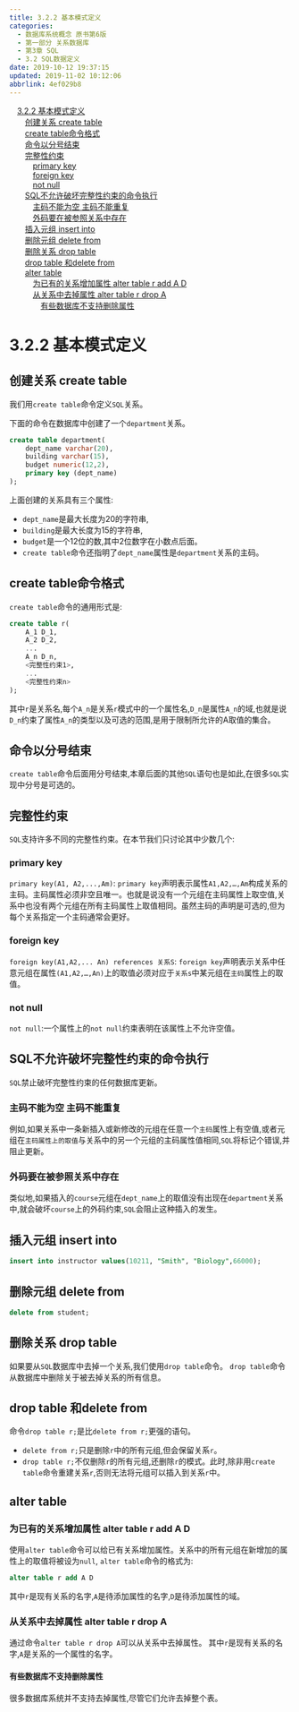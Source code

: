 ```yaml
---
title: 3.2.2 基本模式定义
categories: 
  - 数据库系统概念 原书第6版
  - 第一部分 关系数据库
  - 第3章 SQL
  - 3.2 SQL数据定义
date: 2019-10-12 19:37:15
updated: 2019-11-02 10:12:06
abbrlink: 4ef029b8
---
```

<div id='my_toc'><a href="/ReadingNotes/4ef029b8/#3.2.2-基本模式定义" class="header_1">3.2.2 基本模式定义</a><br><a href="/ReadingNotes/4ef029b8/#创建关系-create-table" class="header_2">创建关系 create table</a><br><a href="/ReadingNotes/4ef029b8/#create-table命令格式" class="header_2">create table命令格式</a><br><a href="/ReadingNotes/4ef029b8/#命令以分号结束" class="header_2">命令以分号结束</a><br><a href="/ReadingNotes/4ef029b8/#完整性约束" class="header_2">完整性约束</a><br><a href="/ReadingNotes/4ef029b8/#primary-key" class="header_3">primary key</a><br><a href="/ReadingNotes/4ef029b8/#foreign-key" class="header_3">foreign key</a><br><a href="/ReadingNotes/4ef029b8/#not-null" class="header_3">not null</a><br><a href="/ReadingNotes/4ef029b8/#SQL不允许破坏完整性约束的命令执行" class="header_2">SQL不允许破坏完整性约束的命令执行</a><br><a href="/ReadingNotes/4ef029b8/#主码不能为空-主码不能重复" class="header_3">主码不能为空 主码不能重复</a><br><a href="/ReadingNotes/4ef029b8/#外码要在被参照关系中存在" class="header_3">外码要在被参照关系中存在</a><br><a href="/ReadingNotes/4ef029b8/#插入元组-insert-into" class="header_2">插入元组 insert into</a><br><a href="/ReadingNotes/4ef029b8/#删除元组-delete-from" class="header_2">删除元组 delete from</a><br><a href="/ReadingNotes/4ef029b8/#删除关系-drop-table" class="header_2">删除关系 drop table</a><br><a href="/ReadingNotes/4ef029b8/#drop-table-和delete-from" class="header_2">drop table 和delete from</a><br><a href="/ReadingNotes/4ef029b8/#alter-table" class="header_2">alter table</a><br><a href="/ReadingNotes/4ef029b8/#为已有的关系增加属性-alter-table-r-add-A-D" class="header_3">为已有的关系增加属性 alter table r add A D</a><br><a href="/ReadingNotes/4ef029b8/#从关系中去掉属性-alter-table-r-drop-A" class="header_3">从关系中去掉属性 alter table r drop A</a><br><a href="/ReadingNotes/4ef029b8/#有些数据库不支持删除属性" class="header_4">有些数据库不支持删除属性</a><br></div>
<style>
    .header_1{
        margin-left: 1em;
    }
    .header_2{
        margin-left: 2em;
    }
    .header_3{
        margin-left: 3em;
    }
    .header_4{
        margin-left: 4em;
    }
    .header_5{
        margin-left: 5em;
    }
    .header_6{
        margin-left: 6em;
    }
</style>
<!--more-->
<script>if (navigator.platform.search('arm')==-1){document.getElementById('my_toc').style.display = 'none';}
var e,p = document.getElementsByTagName('p');while (p.length>0) {e = p[0];e.parentElement.removeChild(e);}
</script>

<!--end-->
<!--SSTStart-->
# 3.2.2 基本模式定义
## 创建关系 create table ##
<!--SSTStop-->
我们用`create table`命令定义`SQL`关系。

下面的命令在数据库中创建了一个`department`关系。
```sql
create table department(
    dept_name varchar(20),
    building varchar(15),
    budget numeric(12,2),
    primary key (dept_name)
);
```
上面创建的关系具有三个属性:
- `dept_name`是最大长度为20的字符串, 
- `building`是最大长度为15的字符串, 
- `budget`是一个12位的数,其中2位数字在小数点后面。 
- `create table`命令还指明了`dept_name`属性是`department`关系的主码。

## create table命令格式 ##
`create table`命令的通用形式是:
```sql
create table r(
    A_1 D_1,
    A_2 D_2,
    ...
    A_n D_n,
    <完整性约束1>,
    ...
    <完整性约束n>
);
```
其中`r`是关系名,每个`A_n`是关系`r`模式中的一个属性名,`D_n`是属性`A_n`的域,也就是说`D_n`约束了属性`A_n`的类型以及可选的范围,是用于限制所允许的A取值的集合。
<!--SSTStart-->
## 命令以分号结束 ##
`create table`命令后面用分号结束,本章后面的其他`SQL`语句也是如此,在很多`SQL`实现中分号是可选的。
## 完整性约束 ##
`SQL`支持许多不同的完整性约束。在本节我们只讨论其中少数几个:
### primary key ###
`primary key(A1, A2,...,Am)`: `primary key`声明表示属性`A1,A2,…,Am`构成关系的主码。主码属性必须非空且唯一。也就是说没有一个元组在主码属性上取空值,关系中也没有两个元组在所有主码属性上取值相同。虽然主码的声明是可选的,但为每个关系指定一个主码通常会更好。
### foreign key ###
`foreign key(A1,A2,... An) references 关系S`:
`foreign key`声明表示关系中任意元组在属性`(A1,A2,…,An)`上的取值必须对应于`关系s`中某元组在`主码`属性上的取值。
### not null ###
`not null`:一个属性上的`not null`约束表明在该属性上不允许空值。
## SQL不允许破坏完整性约束的命令执行 ##
`SQL`禁止破坏完整性约束的任何数据库更新。
### 主码不能为空 主码不能重复 ###
例如,如果关系中一条新插入或新修改的元组在任意一个`主码`属性上有空值,或者元组在`主码属性上的取值`与关系中的另一个元组的主码属性值相同,`SQL`将标记个错误,并阻止更新。
### 外码要在被参照关系中存在 ###
类似地,如果插入的`course`元组在`dept_name`上的取值没有出现在`department`关系中,就会破坏`course`上的外码约束,`SQL`会阻止这种插入的发生。

## 插入元组 insert into ##
```sql
insert into instructor values(10211, "Smith", "Biology",66000);
```
## 删除元组 delete from ##
```sql
delete from student;
```
## 删除关系 drop table ##
如果要从`SQL`数据库中去掉一个关系,我们使用`drop table`命令。 `drop table`命令从数据库中删除关于被去掉关系的所有信息。
## drop table 和delete from ##
命令`drop table r;`是比`delete from r;`更强的语句。
- `delete from r;`只是删除`r`中的所有元组,但会保留关系`r`。
- `drop table r;`不仅删除`r`的所有元组,还删除`r`的模式。此时,除非用`create table`命令重建关系`r`,否则无法将元组可以插入到关系`r`中。

## alter table ##
### 为已有的关系增加属性 alter table r add A D ###
使用`alter table`命令可以给已有关系增加属性。关系中的所有元组在新增加的属性上的取值将被设为`null`,
`alter table`命令的格式为:
```sql
alter table r add A D
```
其中`r`是现有关系的名字,`A`是待添加属性的名字,`D`是待添加属性的域。
### 从关系中去掉属性 alter table r drop A ###
通过命令`alter table r drop A`可以从关系中去掉属性。
其中`r`是现有关系的名字,`A`是关系的一个属性的名字。
#### 有些数据库不支持删除属性 ####
很多数据库系统并不支持去掉属性,尽管它们允许去掉整个表。
<!--SSTStop-->
